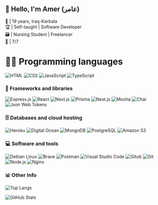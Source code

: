 ## 💨 Hello, I'm Amer (عامر)
💭 | 19 years, Iraq-Karbala<br />
🏆 | Self-taught | Software Developer<br />
🗃️ | Nursing Student | Freelancer<br />
🎂 | 7/7

# 👨‍💻 Programming languages

<p>
    <a>
    <img alt="HTML" src="https://img.shields.io/badge/HTML-E34F26.svg?logo=html5&logoColor=white&style=for-the-badge">
    </a>
    <a>
    <img alt="CSS" src="https://img.shields.io/badge/CSS-1572B6.svg?logo=css3&logoColor=white&style=for-the-badge">
    </a>
    <a>
    <img alt="JavaScript" src="https://img.shields.io/badge/JavaScript-F7DF1E.svg?logo=javascript&logoColor=black&style=for-the-badge">
    </a>
    <a>
    <img alt="TypeScript" src="https://img.shields.io/badge/TypeScript-007ACC.svg?logo=typescript&logoColor=white&style=for-the-badge">
    </a>
</p>

### 🧰 Frameworks and libraries

<p>
    <a>
    <img alt="Express.js" src="https://img.shields.io/badge/Express.js-404d59.svg?logo=express&logoColor=white&style=for-the-badge">
    </a>
    <a>
    <img alt="React" src="https://img.shields.io/badge/React-20232a.svg?logo=react&logoColor=%2361DAFB&style=for-the-badge">
    </a>
    <a>
    <img alt="Next.js" src="https://img.shields.io/badge/next.js-000000.svg?logo=next.js&style=for-the-badge">
    </a>
    <a>
    <img alt="Prisma" src="https://img.shields.io/badge/Prisma-16A394?style=for-the-badge&logo=prisma&logoColor=white">
    </a>
    <img alt="Nest.js" src="https://img.shields.io/badge/nestjs-E0234E?style=for-the-badge&logo=nestjs&logoColor=white" />
    </a>
    <a>
    <img alt="Mocha" src="https://img.shields.io/badge/mocha-8D6748?style=for-the-badge&logo=mocha&logoColor=white" />
    </a>
    <a>
    <img alt="Chai" src="https://img.shields.io/badge/chai-A30701?style=for-the-badge&logo=chai&logoColor=white" />
    </a>
    <a>
    <img alt="Json Web Tokens" src="https://img.shields.io/badge/jwt-000000?style=for-the-badge&logo=jsonwebtokens&logoColor=white" />
    </a>
</p>

### 🗄️ Databases and cloud hosting

<p>
    <a>
    <img alt="Heroku" src="https://img.shields.io/badge/Heroku-430098.svg?logo=heroku&logoColor=white&style=for-the-badge">
    </a>
    <a>
    <img alt="Digital Ocean" src="https://img.shields.io/badge/-Digital%20Ocean-blue?style=for-the-badge&logo=digitalocean&logoColor=white">
    </a>
    <a>
    <img alt="MongoDB" src="https://img.shields.io/badge/MongoDB-4ea94b.svg?logo=mongodb&logoColor=white&style=for-the-badge">
    </a>
    <a>
    <img alt="PostgreSQL" src="https://img.shields.io/badge/-PostgreSQL-336791?style=for-the-badge&logo=postgresql&logoColor=white" >
    </a>
    <a>
    <img alt="Amazon S3" src="https://img.shields.io/badge/AWS&nbsp;S3-FF9900?style=for-the-badge&logo=amazons3&logoColor=white" />
    </a>
</p>

### 💻 Software and tools

<p>
    <a>
    <img alt="Debian Linux" src="https://img.shields.io/badge/debian-A81D33.svg?logo=debian&logoColor=white&style=for-the-badge"/>
    </a>
    <a>
    <img alt="Brave" src="https://img.shields.io/badge/-Brave-FB542B?logo=brave&logoColor=white&style=for-the-badge">
    </a>
    <a>
    <img alt="Postman" src="https://img.shields.io/badge/Postman-FF6C37?logo=postman&logoColor=white&style=for-the-badge">
    </a>
    <a>
    <img alt="Visual Studio Code" src="https://img.shields.io/badge/Visual%20Studio%20Code-0078d7.svg?logo=visual-studio-code&logoColor=white&style=for-the-badge">
    </a>
    <a>
    <img alt="Gitub" src="https://img.shields.io/badge/github%20-%23121011.svg?&style=for-the-badge&logo=github&logoColor=white"/>
    </a>
    <a>
    <img alt="Git" src="https://img.shields.io/badge/git%20-%23F05033.svg?&style=for-the-badge&logo=git&logoColor=white"/>
    </a>
    <a>
    <img alt="Node.js" src="https://img.shields.io/badge/Node.js-43853D.svg?logo=node.js&logoColor=white&style=for-the-badge">
    </a>
    <a>
    <img alt="Nginx" src="https://img.shields.io/badge/nginx-009639?style=for-the-badge&logo=nginx&logoColor=white" />
    </a>
</p>

### 📊 Other Info

![Top Langs](https://github-readme-stats.vercel.app/api/top-langs/?username=Ameriq8&theme=dark&layout=compact)

![GitHub Stats](https://github-readme-stats.vercel.app/api?username=Ameriq8&show_icons=true&theme=dark)
